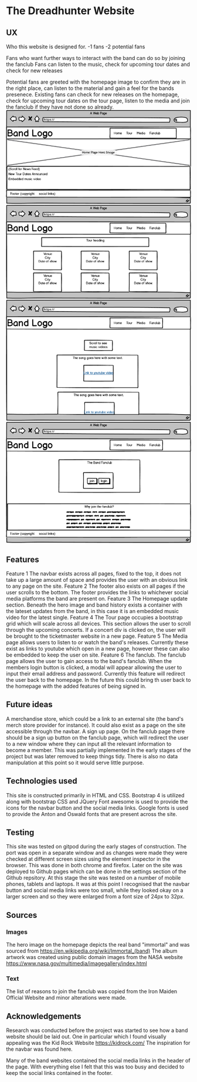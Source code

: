 # The Dreadhunter Website


## UX

Who this website is designed for.
-1 fans
-2 potential fans

Fans who want further ways to interact with the band can do so by joining the fanclub
Fans can listen to the music, check for upcoming tour dates and check for new releases

Potential fans are greeted with the homepage image to confirm they are in the right place, can listen to the material and gain a feel for the bands presenece.
Existing fans can check for new releases on the homepage, check for upcoming tour dates on the tour page, listen to the media and join the fanclub if they have not done so already.
![Homepage](/assets/images/wireframes/homepage.png)
![Tourpage](/assets/images/wireframes/tourpage.png)
![Mediapage](/assets/images/wireframes/mediapage.png)
![Fanclubpage](/assets/images/wireframes/fanclubpage.png)

## Features

Feature 1 The navbar exists across all pages, fixed to the top, it does not take up a large amount of space and provides the user with an obvious link to any page on the site.
Feature 2 The footer also exists on all pages if the user scrolls to the bottom. The footer provides the links to whichever social media platforms the band are present on.
Feature 3 The Homepage update section. Beneath the hero image and band history exists a container with the lateset updates from the band, in this case it is an embedded music video for the latest single.
Feature 4 The Tour page occupies a bootstrap grid which will scale across all devices. This section allows the user to scroll through the upcoming concerts. If a concert div is clicked on, the user will be brought to the ticketmaster website in a new page.
Feature 5 The Media page allows users to listen to or watch the band's releases. Currently these exist as links to youtube which open in a new page, however these can also be embedded to keep the user on site.
Feature 6 The fanclub. The fanclub page allows the user to gain access to the band's fanclub. When the members login button is clicked, a modal will appear allowing the user to input their email address and password. Currently this feature will redirect the user back to the homepage. In the future this could bring th user back to the homepage with the added features of being signed in.

## Future ideas

A merchandise store, which could be a link to an external site (the band's merch store provider for instance). It could also exist as a page on the site accessible through the navbar.
A sign up page. On the fanclub page there should be a sign up button on the fanclub page, which will redirect the user to a new window where they can input all the relevant information to become a member. This was partially implemented in the early stages of the project but was later removed to keep things tidy. There is also no data manipulation at this point so it would serve little purpose.
                
## Technologies used

This site is constructed primarily in HTML and CSS. 
Bootstrap 4 is utilized along with bootstrap CSS and JQuery
Font awesome is used to provide the icons for the navbar button and the social media links.
Google fonts is used to provide the Anton and Oswald fonts that are present across the site.

## Testing

This site was tested on gitpod during the early stages of construction. The port was open in a separate window and as changes were made they were checked at different screen sizes using the element inspector in the browser. This was done in both chrome and firefox.
Later on the site was deployed to Github pages which can be done in the settings section of the Github repsitory.
At this stage the site was tested on a number of mobile phones, tablets and laptops.
It was at this point I recognised that the navbar button and social media links were too small, while they looked okay on a larger screen and so they were enlarged from a font size of 24px to 32px.

## Sources

### Images
The hero image on the homepage depicts the real band "immortal" and was sourced from https://en.wikipedia.org/wiki/Immortal_(band)
The album artwork was created using public domain images from the NASA website https://www.nasa.gov/multimedia/imagegallery/index.html

### Text

The list of reasons to join the fanclub was copied from the Iron Maiden Official Website and minor alterations were made.

## Acknowledgements

Research was conducted before the project was started to see how a band website should be laid out. 
One in particular which I found visually appealing was the Kid Rock Website https://kidrock.com/
The inspiration for the navbar was found here. 

Many of the band websites contained the social media links in the header of the page. With everything else I felt that this was too busy and decided to keep the social links contained in the footer.



